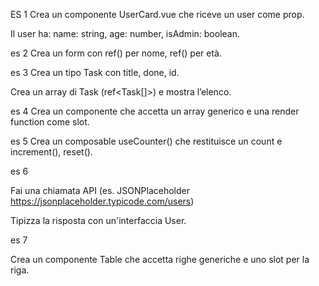 ES 1 
 Crea un componente UserCard.vue che riceve un user come prop.

Il user ha: name: string, age: number, isAdmin: boolean.





es 2 
Crea un form con ref<string>() per nome, ref<number>() per età.



es 3 
Crea un tipo Task con title, done, id.

Crea un array di Task (ref<Task[]>) e mostra l’elenco.

es 4
Crea un componente <ListRenderer :items="[]" /> che accetta un array generico e una render function come slot.

es 5
Crea un composable useCounter() che restituisce un count e increment(), reset().

es 6 
 
Fai una chiamata API (es. JSONPlaceholder https://jsonplaceholder.typicode.com/users)

Tipizza la risposta con un'interfaccia User.



es 7

Crea un componente Table<T> che accetta righe generiche e uno slot per la riga.